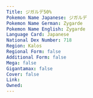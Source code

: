 ```yaml
---
﻿Title: ジガルデ50%
Pokemon Name Japanese: ジガルデ
Pokemon Name German: Zygarde
Pokemon Name English: Zygarde
Language Card: Japanese
National Dex Number: 718
Region: Kalos
Regional Form: false
Additional Form: false
Mega: false
Gigantamax: false
Cover: false
Link: 
Owned: 
---
```

